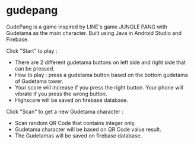 # gudepang
GudePang is a game inspired by LINE's game JUNGLE PANG with Gudetama as the main character.
Built using Java in Android Studio and Firebase.

Click "Start" to play :
- There are 2 different gudetama buttons on left side and right side that can be pressed.
- How to play : press a gudetama button based on the bottom gudetama of Gudetama tower.
- Your score will increase if you press the right button. Your phone will vibrate if you press the wrong button.
- Highscore will be saved on firebase database.

Click "Scan" to get a new Gudetama character :
- Scan random QR Code that contains integer only.
- Gudetama character will be based on QR Code value result.
- The Gudetamas will be saved on firebase database.
